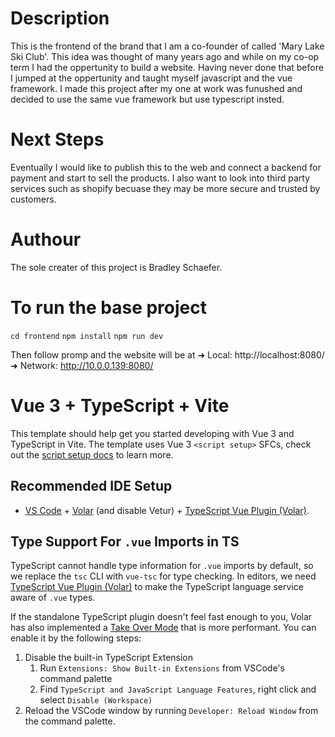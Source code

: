 # Description
This is the frontend of the brand that I am a co-founder of called 'Mary Lake Ski Club'. This idea was thought of many years ago and while on my co-op term I had the oppertunity to build a website. Having never done that before I jumped at the oppertunity and taught myself javascript and the vue framework. I made this project after my one at work was funushed and decided to use the same vue framework but use typescript insted.

# Next Steps
Eventually I would like to publish this to the web and connect a backend for payment and start to sell the products. I also want to look into third party services such as shopify becuase they may be more secure and trusted by customers.

# Authour
The sole creater of this project is Bradley Schaefer.

# To run the base project

`cd frontend`
`npm install`
`npm run dev`

Then follow promp and the website will be at 
  ➜  Local:   http://localhost:8080/
  ➜  Network: http://10.0.0.139:8080/
  
# Vue 3 + TypeScript + Vite

This template should help get you started developing with Vue 3 and TypeScript in Vite. The template uses Vue 3 `<script setup>` SFCs, check out the [script setup docs](https://v3.vuejs.org/api/sfc-script-setup.html#sfc-script-setup) to learn more.

## Recommended IDE Setup

- [VS Code](https://code.visualstudio.com/) + [Volar](https://marketplace.visualstudio.com/items?itemName=Vue.volar) (and disable Vetur) + [TypeScript Vue Plugin (Volar)](https://marketplace.visualstudio.com/items?itemName=Vue.vscode-typescript-vue-plugin).

## Type Support For `.vue` Imports in TS

TypeScript cannot handle type information for `.vue` imports by default, so we replace the `tsc` CLI with `vue-tsc` for type checking. In editors, we need [TypeScript Vue Plugin (Volar)](https://marketplace.visualstudio.com/items?itemName=Vue.vscode-typescript-vue-plugin) to make the TypeScript language service aware of `.vue` types.

If the standalone TypeScript plugin doesn't feel fast enough to you, Volar has also implemented a [Take Over Mode](https://github.com/johnsoncodehk/volar/discussions/471#discussioncomment-1361669) that is more performant. You can enable it by the following steps:

1. Disable the built-in TypeScript Extension
   1. Run `Extensions: Show Built-in Extensions` from VSCode's command palette
   2. Find `TypeScript and JavaScript Language Features`, right click and select `Disable (Workspace)`
2. Reload the VSCode window by running `Developer: Reload Window` from the command palette.
